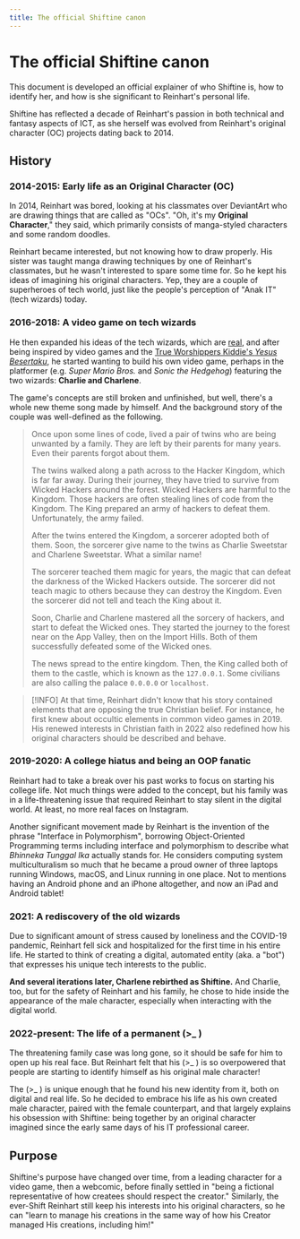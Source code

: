 ```yaml
---
title: The official Shiftine canon
---
```

# The official Shiftine canon

This document is developed an official explainer of who Shiftine is, how to identify her, and how is she significant to Reinhart's personal life.

Shiftine has reflected a decade of Reinhart's passion in both technical and fantasy aspects of ICT, as she herself was evolved from Reinhart's original character (OC) projects dating back to 2014.

## History

### 2014-2015: Early life as an Original Character (OC)

In 2014, Reinhart was bored, looking at his classmates over DeviantArt who are drawing things that are called as "OCs". "Oh, it's my **Original Character**," they said, which primarily consists of manga-styled characters and some random doodles.

Reinhart became interested, but not knowing how to draw properly. His sister was taught manga drawing techniques by one of Reinhart's classmates, but he wasn't interested to spare some time for. So he kept his ideas of imagining his original characters. Yep, they are a couple of superheroes of tech world, just like the people's perception of "Anak IT" (tech wizards) today.

### 2016-2018: A video game on tech wizards

He then expanded his ideas of the tech wizards, which are [real](https://en.wikipedia.org/wiki/Wizard_(software)), and after being inspired by video games and the [True Worshippers Kiddie's *Yesus Besertaku*](https://www.youtube.com/watch?v=0y7588DmMmQ), he started wanting to build his own video game, perhaps in the platformer (e.g. *Super Mario Bros.* and *Sonic the Hedgehog*) featuring the two wizards: **Charlie and Charlene**.

The game's concepts are still broken and unfinished, but well, there's a whole new theme song made by himself. And the background story of the couple was well-defined as the following.

> Once upon some lines of code, lived a pair of twins who are being unwanted by a family. They are left by their parents for many years. Even their parents forgot about them.
> 
> The twins walked along a path across to the Hacker Kingdom, which is far far away. During their journey, they have tried to survive from Wicked Hackers around the forest. Wicked Hackers are harmful to the Kingdom. Those hackers are often stealing lines of code from the Kingdom. The King prepared an army of hackers to defeat them. Unfortunately, the army failed.
> 
> After the twins entered the Kingdom, a sorcerer adopted both of them. Soon, the sorcerer give name to the twins as Charlie Sweetstar and Charlene Sweetstar. What a similar name!
> 
> The sorcerer teached them magic for years, the magic that can defeat the darkness of the Wicked Hackers outside. The sorcerer did not teach magic to others because they can destroy the Kingdom. Even the sorcerer did not tell and teach the King about it. 
> 
> Soon, Charlie and Charlene mastered all the sorcery of hackers, and start to defeat the Wicked ones. They started the journey to the forest near on the App Valley, then on the Import Hills. Both of them successfully defeated some of the Wicked ones.
> 
> The news spread to the entire kingdom. Then, the King called both of them to the castle, which is known as the `127.0.0.1`. Some civilians are also calling the palace `0.0.0.0` or `localhost`.

> [!INFO]
> At that time, Reinhart didn't know that his story contained elements that are opposing the true Christian belief. For instance, he first knew about occultic elements in common video games in 2019. His renewed interests in Christian faith in 2022 also redefined how his original characters should be described and behave.

### 2019-2020: A college hiatus and being an OOP fanatic

Reinhart had to take a break over his past works to focus on starting his college life. Not much things were added to the concept, but his family was in a life-threatening issue that required Reinhart to stay silent in the digital world. At least, no more real faces on Instagram.

Another significant movement made by Reinhart is the invention of the phrase "Interface in Polymorphism", borrowing Object-Oriented Programming terms including interface and polymorphism to describe what *Bhinneka Tunggal Ika* actually stands for. He considers computing system multiculturalism so much that he became a proud owner of three laptops running Windows, macOS, and Linux running in one place. Not to mentions having an Android phone and an iPhone altogether, and now an iPad and Android tablet!

### 2021: A rediscovery of the old wizards

Due to significant amount of stress caused by loneliness and the COVID-19 pandemic, Reinhart fell sick and hospitalized for the first time in his entire life. He started to think of creating a digital, automated entity (aka. a "bot") that expresses his unique tech interests to the public.

**And several iterations later, Charlene rebirthed as Shiftine.** And Charlie, too, but for the safety of Reinhart and his family, he chose to hide inside the appearance of the male character, especially when interacting with the digital world.

### 2022-present: The life of a permanent (&gt;_ )

The threatening family case was long gone, so it should be safe for him to open up his real face. But Reinhart felt that his (&gt;_ ) is so overpowered that people are starting to identify himself as his original male character!

The (&gt;_ ) is unique enough that he found his new identity from it, both on digital and real life. So he decided to embrace his life as his own created male character, paired with the female counterpart, and that largely explains his obsession with Shiftine: being together by an original character imagined since the early same days of his IT professional career.

## Purpose

Shiftine's purpose have changed over time, from a leading character for a video game, then a webcomic, before finally settled in "being a fictional representative of how createes should respect the creator." Similarly, the ever-Shift Reinhart still keep his interests into his original characters, so he can "learn to manage his creations in the same way of how his Creator managed His creations, including him!"
